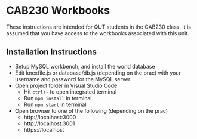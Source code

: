 # CAB230 Workbooks

These instructions are intended for QUT students in the CAB230 class. It is assumed that you have access to the workbooks associated with this unit.

## Installation Instructions

- Setup MySQL workbench, and install the world database
- Edit knexfile.js or database/db.js (depending on the prac) with your username and password for the MySQL server
- Open project folder in Visual Studio Code
  - Hit `ctrl+~` to open integrated terminal
  - Run `npm install` in terminal
  - Run `npm start` in terminal
- Open browser to one of the following (depending on the prac)
  - http://localhost:3000
  - http://localhost:3001
  - https://localhost
